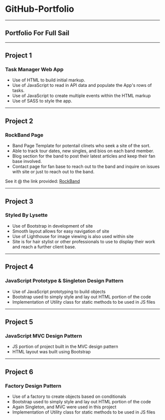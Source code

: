 # GitHub-Portfolio

_______________________________________________________

## Portfolio For Full Sail

_______________________________________________________

## Project 1

### Task Manager Web App

- Use of HTML to build initial markup.
- Use of JavaScript to read in API data and populate the App's rows of tasks.
- Use of JavaScript to create multiple events within the HTML markup
- Use of SASS to style the app.

_______________________________________________________
 
## Project 2
 
### RockBand Page
 
 - Band Page Template for potentail clinets who seek a site of the sort.
 - Able to track tour dates, new singles, and bios on each band member.
 - Blog section for the band to post their latest articles and keep their fan base involved.
 - Contact page for fan base to reach out to the band and inquire on issues with site or just to reach out to the band. 
 
 See it @ the link provided:
[RockBand](https://stevenpope09.github.io/RockBand/)
_______________________________________________________

## Project 3

### Styled By Lysette

- Use of Bootstrap in development of site
- Smooth layout allows for easy navigation of site
- Use of Lighthouse for image viewing is also used within site
- Site is for hair stylist or other professionals to use to display their work and reach a further client base.
_______________________________________________________

## Project 4 

### JavaScript Prototype & Singleton Design Pattern

- Use of JavaScript prototyping to build objects
- Bootstrap used to simply style and lay out HTML portion of the code 
- Implementation of Utility class for static methods to be used in JS files
_______________________________________________________

## Project 5

### JavaScript MVC Design Pattern

- JS portion of project built in the MVC design pattern 
- HTML layout was built using Bootstrap
_______________________________________________________

## Project 6 

### Factory Design Pattern
- Use of a factory to create objects based on conditionals
- Bootstrap used to simply style and lay out HTML portion of the code 
- Again Singleton, and MVC were used in this project
- Implementation of Utility class for static methods to be used in JS files
